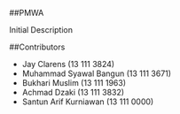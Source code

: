 ##PMWA

Initial Description


##Contributors
- Jay Clarens               (13 111 3824)
- Muhammad Syawal Bangun    (13 111 3671)
- Bukhari Muslim            (13 111 1963)
- Achmad Dzaki              (13 111 3832)
- Santun Arif Kurniawan     (13 111 0000)